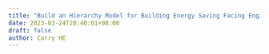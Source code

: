 ```yaml
---
title: "Build an Hierarchy Model for Building Energy Saving Facing Engineering Data Differentiation"
date: 2023-03-24T20:40:01+08:00
draft: false
author: Carry HE
---
```


